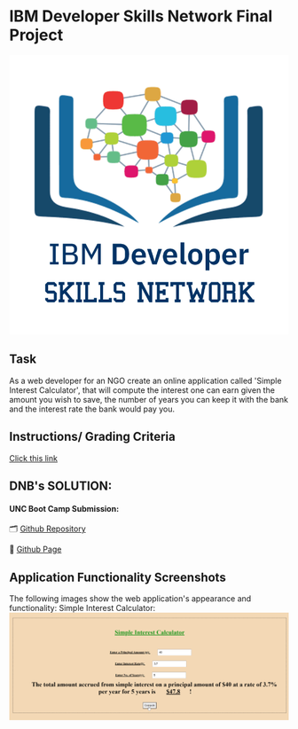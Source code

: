 # IBM Developer Skills Network Final Project 
![IBM Developer Skills Network](./IBMSkillsDeveloperNetwork.png)

## Task
As a web developer for an NGO create an online application called 'Simple Interest Calculator', that will compute the interest one can earn given the amount you wish to save, the number of years you can keep it with the bank and the interest rate the bank would pay you.

## Instructions/ Grading Criteria
[Click this link](https://learning.edx.org/course/course-v1:IBM+CAD101EN+2T2020/block-v1:IBM+CAD101EN+2T2020+type@sequential+block@652aad14bf36430b9d7d55fbd77e2724/block-v1:IBM+CAD101EN+2T2020+type@vertical+block@e6d2e7863f394d96a5e827690b4deb29)

## DNB's SOLUTION:
#### UNC Boot Camp Submission: 
🗂️ [Github Repository](https://github.com/DionneNoellaBarretto/Simple-Interest-Calculator)

📄 [Github Page](https://dionnenoellabarretto.github.io/Simple-Interest-Calculator/)


## Application Functionality Screenshots

The following images show the web application's appearance and functionality:
Simple Interest Calculator: 
![SimpleInterestCalculator](./SimpleInterestCalculator.png)
